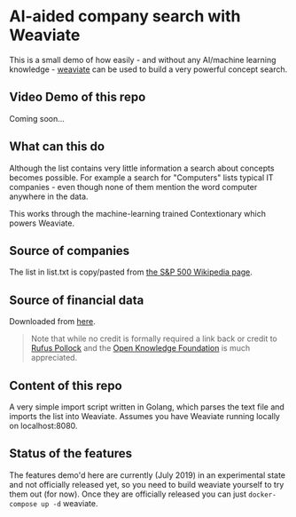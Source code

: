 # AI-aided company search with Weaviate

This is a small demo of how easily - and without any AI/machine learning
knowledge - [weaviate](https://github.com/semi-technologies/weaviate) can be
used to build a very powerful concept search.

## Video Demo of this repo

Coming soon...

## What can this do

Although the list contains very little information a search about concepts
becomes possible. For example a search for "Computers" lists typical IT
companies - even though none of them mention the word computer anywhere in the
data.

This works through the machine-learning trained Contextionary which powers
Weaviate.

## Source of companies

The list in list.txt is copy/pasted from [the S&P 500 Wikipedia
page](https://en.wikipedia.org/wiki/List_of_S%26P_500_companies).

## Source of financial data

Downloaded from [here](https://datahub.io/core/s-and-p-500-companies-financials).

> Note that while no credit is formally required a link back or credit to
> [Rufus Pollock](http://dev.rufuspollock.org/) and the [Open Knowledge
> Foundation](http://okfn.org/) is much appreciated.

## Content of this repo

A very simple import script written in Golang, which parses the text file and
imports the list into Weaviate. Assumes you have Weaviate running locally on
localhost:8080.

## Status of the features

The features demo'd here are currently (July 2019) in an experimental state and
not officially released yet, so you need to build weaviate yourself to try them
out (for now). Once they are officially released you can just `docker-compose
up -d` weaviate.  
